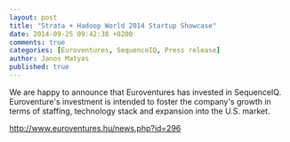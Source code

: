 ```yaml
---
layout: post
title: "Strata + Hadoop World 2014 Startup Showcase"
date: 2014-09-25 09:42:38 +0200
comments: true
categories: [Euroventures, SequenceIQ, Press release]
author: Janos Matyas
published: true
---
```


We are happy to announce that Euroventures has invested in SequenceIQ. Euroventure's investment is intended to foster the company's growth in terms of staffing, technology stack and expansion into the U.S. market. 

http://www.euroventures.hu/news.php?id=296

